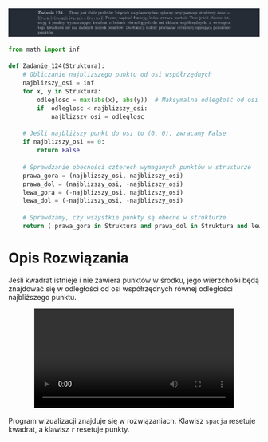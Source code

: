 <picture>
  <source srcset="../../srt/zbior_zadan/124.png" media="(prefers-color-scheme: light)">
  <source srcset="../../srt/zbior_zadan/black_124.png" media="(prefers-color-scheme: dark)">
  <img src="../../srt/zbior_zadan/black_124.png" alt="zadanie 124">
</picture>

```python
from math import inf

def Zadanie_124(Struktura):
    # Obliczanie najbliższego punktu od osi współrzędnych
    najblizszy_osi = inf
    for x, y in Struktura:
        odleglosc = max(abs(x), abs(y))  # Maksymalna odległość od osi dla tego punktu
        if  odleglosc < najblizszy_osi:
            najblizszy_osi = odleglosc

    # Jeśli najbliższy punkt do osi to (0, 0), zwracamy False
    if najblizszy_osi == 0:
        return False

    # Sprawdzanie obecności czterech wymaganych punktów w strukturze
    prawa_gora = (najblizszy_osi, najblizszy_osi)
    prawa_dol = (najblizszy_osi, -najblizszy_osi)
    lewa_gora = (-najblizszy_osi, najblizszy_osi)
    lewa_dol = (-najblizszy_osi, -najblizszy_osi)

    # Sprawdzamy, czy wszystkie punkty są obecne w strukturze
    return ( prawa_gora in Struktura and prawa_dol in Struktura and lewa_gora in Struktura and lewa_dol in Struktura)
```
# Opis Rozwiązania
Jeśli kwadrat istnieje i nie zawiera punktów w środku, jego wierzchołki będą znajdować się w odległości od osi współrzędnych równej odległości najbliższego punktu.

<div align="center">
  <video src="https://github.com/user-attachments/assets/f9bb3ca3-144a-439a-b598-b19baac992f7" width="400" />
</div>
    
Program wizualizacji znajduje się w rozwiązaniach. Klawisz `spacja` resetuje kwadrat, a klawisz `r` resetuje punkty.
